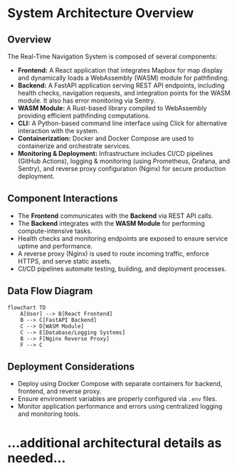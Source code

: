 # System Architecture Overview

## Overview
The Real-Time Navigation System is composed of several components:
- **Frontend:** A React application that integrates Mapbox for map display and dynamically loads a WebAssembly (WASM) module for pathfinding.
- **Backend:** A FastAPI application serving REST API endpoints, including health checks, navigation requests, and integration points for the WASM module. It also has error monitoring via Sentry.
- **WASM Module:** A Rust-based library compiled to WebAssembly providing efficient pathfinding computations.
- **CLI:** A Python-based command line interface using Click for alternative interaction with the system.
- **Containerization:** Docker and Docker Compose are used to containerize and orchestrate services.
- **Monitoring & Deployment:** Infrastructure includes CI/CD pipelines (GitHub Actions), logging & monitoring (using Prometheus, Grafana, and Sentry), and reverse proxy configuration (Nginx) for secure production deployment.

## Component Interactions
- The **Frontend** communicates with the **Backend** via REST API calls.
- The **Backend** integrates with the **WASM Module** for performing compute-intensive tasks.
- Health checks and monitoring endpoints are exposed to ensure service uptime and performance.
- A reverse proxy (Nginx) is used to route incoming traffic, enforce HTTPS, and serve static assets.
- CI/CD pipelines automate testing, building, and deployment processes.

## Data Flow Diagram
```mermaid
flowchart TD
    A[User] --> B[React Frontend]
    B --> C[FastAPI Backend]
    C --> D[WASM Module]
    C --> E[Database/Logging Systems]
    B --> F[Nginx Reverse Proxy]
    F --> C
```

## Deployment Considerations
- Deploy using Docker Compose with separate containers for backend, frontend, and reverse proxy.
- Ensure environment variables are properly configured via `.env` files.
- Monitor application performance and errors using centralized logging and monitoring tools.

# ...additional architectural details as needed...
